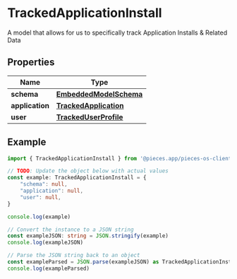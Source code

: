 
# TrackedApplicationInstall

A model that allows for us to specifically track Application Installs & Related Data

## Properties

Name | Type
------------ | -------------
**schema** | [**EmbeddedModelSchema**](EmbeddedModelSchema)
**application** | [**TrackedApplication**](TrackedApplication)
**user** | [**TrackedUserProfile**](TrackedUserProfile)

## Example

```typescript
import { TrackedApplicationInstall } from '@pieces.app/pieces-os-client'

// TODO: Update the object below with actual values
const example: TrackedApplicationInstall = {
    "schema": null,
    "application": null,
    "user": null,
}

console.log(example)

// Convert the instance to a JSON string
const exampleJSON: string = JSON.stringify(example)
console.log(exampleJSON)

// Parse the JSON string back to an object
const exampleParsed = JSON.parse(exampleJSON) as TrackedApplicationInstall
console.log(exampleParsed)
```


